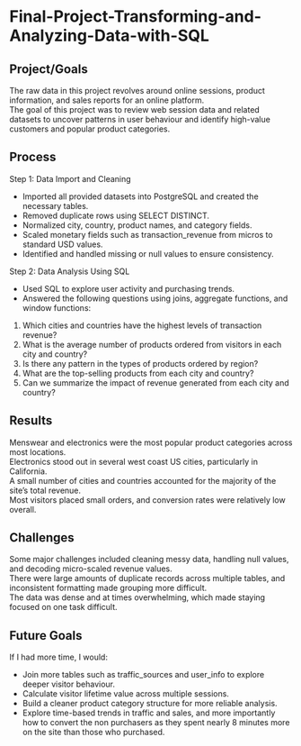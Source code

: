 # Final-Project-Transforming-and-Analyzing-Data-with-SQL

## Project/Goals  
The raw data in this project revolves around online sessions, product information, and sales reports for an online platform.  
The goal of this project was to review web session data and related datasets to uncover patterns in user behaviour and identify high-value customers and popular product categories.

## Process

Step 1: Data Import and Cleaning  
- Imported all provided datasets into PostgreSQL and created the necessary tables.  
- Removed duplicate rows using SELECT DISTINCT.  
- Normalized city, country, product names, and category fields.  
- Scaled monetary fields such as transaction_revenue from micros to standard USD values.  
- Identified and handled missing or null values to ensure consistency.

Step 2: Data Analysis Using SQL  
- Used SQL to explore user activity and purchasing trends.  
- Answered the following questions using joins, aggregate functions, and window functions:

1. Which cities and countries have the highest levels of transaction revenue?  
2. What is the average number of products ordered from visitors in each city and country?  
3. Is there any pattern in the types of products ordered by region?  
4. What are the top-selling products from each city and country?  
5. Can we summarize the impact of revenue generated from each city and country?

## Results

Menswear and electronics were the most popular product categories across most locations.  
Electronics stood out in several west coast US cities, particularly in California.  
A small number of cities and countries accounted for the majority of the site’s total revenue.  
Most visitors placed small orders, and conversion rates were relatively low overall.

## Challenges

Some major challenges included cleaning messy data, handling null values, and decoding micro-scaled revenue values.  
There were large amounts of duplicate records across multiple tables, and inconsistent formatting made grouping more difficult.  
The data was dense and at times overwhelming, which made staying focused on one task difficult.

## Future Goals

If I had more time, I would:
- Join more tables such as traffic_sources and user_info to explore deeper visitor behaviour.  
- Calculate visitor lifetime value across multiple sessions.  
- Build a cleaner product category structure for more reliable analysis.  
- Explore time-based trends in traffic and sales, and more importantly how to convert the non purchasers as they spent nearly 8 minutes more on the site than those who purchased. 


